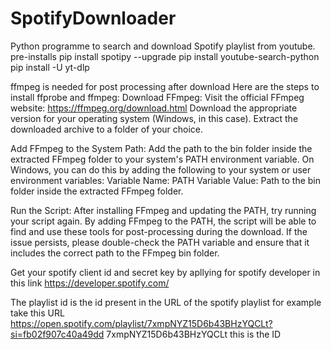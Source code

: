# SpotifyDownloader
Python programme to search and download Spotify playlist from youtube.
pre-installs
pip install spotipy --upgrade
pip install youtube-search-python
pip install -U yt-dlp

ffmpeg is needed for post processing after download
Here are the steps to install ffprobe and ffmpeg:
Download FFmpeg:
Visit the official FFmpeg website: https://ffmpeg.org/download.html
Download the appropriate version for your operating system (Windows, in this case).
Extract the downloaded archive to a folder of your choice.

Add FFmpeg to the System Path:
Add the path to the bin folder inside the extracted FFmpeg folder to your system's PATH environment variable.
On Windows, you can do this by adding the following to your system or user environment variables:
Variable Name: PATH
Variable Value: Path to the bin folder inside the extracted FFmpeg folder.

Run the Script:
After installing FFmpeg and updating the PATH, try running your script again.
By adding FFmpeg to the PATH, the script will be able to find and use these tools for post-processing during the download. If the issue persists, please double-check the PATH variable and ensure    that it includes the correct path to the FFmpeg bin folder.

Get your spotify client id and secret key by apllying for spotify developer in this link https://developer.spotify.com/

The playlist id is the id present in the URL of the spotify playlist 
for example take this URL https://open.spotify.com/playlist/7xmpNYZ15D6b43BHzYQCLt?si=fb02f907c40a49dd
                                                            7xmpNYZ15D6b43BHzYQCLt   this is the ID  
